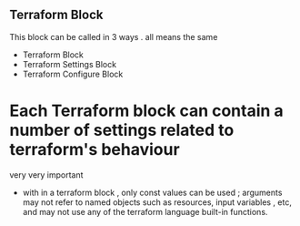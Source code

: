 ## Terraform Block
This block can be called in 3 ways .  all means the same
- Terraform Block
- Terraform Settings Block
- Terraform Configure Block

# Each Terraform block can contain a number of settings related to terraform's behaviour

very very important 
- with in a terraform block , only const values can be used ; arguments may not refer to named objects such as resources, input variables , etc, and may not use any of the terraform language built-in functions.